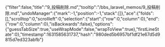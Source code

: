 {"filter":false,"title":"9_投稿削除.md","tooltip":"/bbs_laravel_memos/9_投稿削除.md","undoManager":{"mark":-1,"position":-1,"stack":[]},"ace":{"folds":[],"scrolltop":0,"scrollleft":0,"selection":{"start":{"row":0,"column":0},"end":{"row":0,"column":0},"isBackwards":false},"options":{"guessTabSize":true,"useWrapMode":false,"wrapToView":true},"firstLineState":0},"timestamp":1631585631737,"hash":"980ded5b6957bf1df21e67d5d9815d7ed323abfb"}